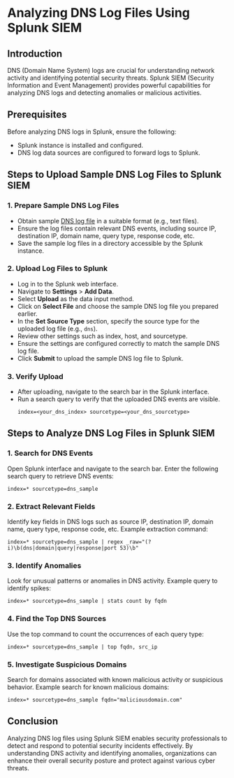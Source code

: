 # Analyzing DNS Log Files Using Splunk SIEM

## Introduction

DNS (Domain Name System) logs are crucial for understanding network activity and identifying potential security threats. Splunk SIEM (Security Information and Event Management) provides powerful capabilities for analyzing DNS logs and detecting anomalies or malicious activities.

## Prerequisites

Before analyzing DNS logs in Splunk, ensure the following:
- Splunk instance is installed and configured.
- DNS log data sources are configured to forward logs to Splunk.

## Steps to Upload Sample DNS Log Files to Splunk SIEM

### 1. Prepare Sample DNS Log Files
- Obtain sample [DNS log file](https://www.secrepo.com/maccdc2012/dns.log.gz) in a suitable format (e.g., text files).
- Ensure the log files contain relevant DNS events, including source IP, destination IP, domain name, query type, response code, etc.
- Save the sample log files in a directory accessible by the Splunk instance.

### 2. Upload Log Files to Splunk
- Log in to the Splunk web interface.
- Navigate to **Settings** > **Add Data**.
- Select **Upload** as the data input method.
- Click on **Select File** and choose the sample DNS log file you prepared earlier.
- In the **Set Source Type** section, specify the source type for the uploaded log file (e.g., `dns`).
- Review other settings such as index, host, and sourcetype.
- Ensure the settings are configured correctly to match the sample DNS log file.
- Click **Submit** to upload the sample DNS log file to Splunk.

### 3. Verify Upload
- After uploading, navigate to the search bar in the Splunk interface.
- Run a search query to verify that the uploaded DNS events are visible.
  ```spl
  index=<your_dns_index> sourcetype=<your_dns_sourcetype>

## Steps to Analyze DNS Log Files in Splunk SIEM

### 1. Search for DNS Events
Open Splunk interface and navigate to the search bar.
Enter the following search query to retrieve DNS events:
```
index=* sourcetype=dns_sample
```
### 2. Extract Relevant Fields
Identify key fields in DNS logs such as source IP, destination IP, domain name, query type, response code, etc.
Example extraction command:
```
index=* sourcetype=dns_sample | regex _raw="(?i)\b(dns|domain|query|response|port 53)\b"
```
### 3. Identify Anomalies
Look for unusual patterns or anomalies in DNS activity.
Example query to identify spikes:
```
index=* sourcetype=dns_sample | stats count by fqdn
```
### 4. Find the Top DNS Sources
Use the top command to count the occurrences of each query type:
```
index=* sourcetype=dns_sample | top fqdn, src_ip
```
### 5. Investigate Suspicious Domains
Search for domains associated with known malicious activity or suspicious behavior.
Example search for known malicious domains:
```
index=* sourcetype=dns_sample fqdn="maliciousdomain.com"
```
## Conclusion
Analyzing DNS log files using Splunk SIEM enables security professionals to detect and respond to potential security incidents effectively. By understanding DNS activity and identifying anomalies, organizations can enhance their overall security posture and protect against various cyber threats.
